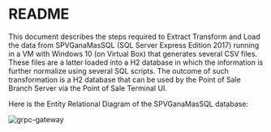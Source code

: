 # README

This document describes the steps required to Extract Transform and Load the data from SPVGanaMasSQL 
(SQL Server Express Edition 2017) running in a VM with Windows 10 (on Virtual Box) that generates several 
CSV files. These files are a latter loaded into a H2 database in which the information is further normalize
using several SQL scripts. The outcome of such transformation is a H2 database that can be used by the 
Point of Sale Branch Server via the Point of Sale Terminal UI.

Here is the Entity Relational Diagram of the SPVGanaMasSQL database:

![grpc-gateway](./resources/producto-er.png)

